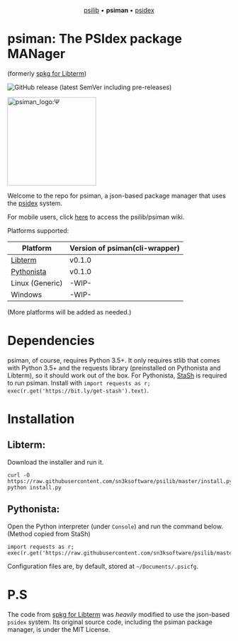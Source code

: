 <p align="center">
  <a href="https://github.com/sn3ksoftware/psilib">psilib</a> &bull;
  <b> psiman </b> &bull;
  <a href="https://github.com/sn3ksoftware/psidex">psidex</a>
</p>

# psiman: The PSIdex package MANager
(formerly [spkg for Libterm](https://github.com/sn3ksoftware/sandpkg/tree/testing))

![GitHub release (latest SemVer including pre-releases)](https://img.shields.io/github/v/release/sn3ksoftware/psiman?include_prereleases&sort=semver)

<img src="https://raw.githubusercontent.com/sn3ksoftware/psiman/master/psiman_logo.png" alt="psiman_logo:Ψ" width="200"/>

Welcome to the repo for psiman, a json-based package manager that uses the [psidex](https://github.com/sn3ksoftware/psidex) system.

For mobile users, click [here](https://github.com/sn3ksoftware/psilib/wiki) to access the psilib/psiman wiki.

Platforms supported:

| Platform  | Version of psiman(cli-wrapper) |
| --- | --- |
| [Libterm](https://github.com/ColdGrub1384/LibTerm) | v0.1.0 |
| [Pythonista](http://omz-software.com/pythonista/) | v0.1.0 |
| Linux (Generic) | -WIP- |
| Windows | -WIP- |

(More platforms will be added as needed.)
# Dependencies
psiman, of course, requires Python 3.5+.
It only requires stlib that comes with Python 3.5+ and the requests library (preinstalled on Pythonista and Libterm), so it should work out of the box.
For Pythonista, [StaSh](https://github.com/ywangd/stash) is required to run psiman.
Install with `import requests as r; exec(r.get('https://bit.ly/get-stash').text)`.
# Installation
## Libterm:
Download the installer and run it.
```
curl -O https://raw.githubusercontent.com/sn3ksoftware/psilib/master/install.py
python install.py
```
## Pythonista:
Open the Python interpreter (under `Console`) and run the command below. (Method copied from StaSh)
```
import requests as r; exec(r.get('https://raw.githubusercontent.com/sn3ksoftware/psilib/master/install.py').text)
```
Configuration files are, by default, stored at `~/Documents/.psicfg`.

# P.S
The code from [spkg for Libterm](https://github.com/sn3ksoftware/sandpkg/tree/testing) was _heavily_ modified to use the json-based `psidex` system.
Its original source code, including the psiman package manager, is under the MIT License.
